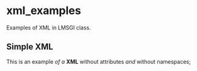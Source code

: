 # xml_examples

Examples of XML in LMSGI class.

## Simple XML

This is an example _of a_ **XML** without attributes _and_ without namespaces;
